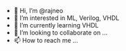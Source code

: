 - 👋 Hi, I’m @rajneo
- 👀 I’m interested in ML, Verilog, VHDL
- 🌱 I’m currently learning VHDL
- 💞️ I’m looking to collaborate on ...
- 📫 How to reach me ...

<!---
rajneo/rajneo is a ✨ special ✨ repository because its `README.md` (this file) appears on your GitHub profile.
You can click the Preview link to take a look at your changes.
--->
